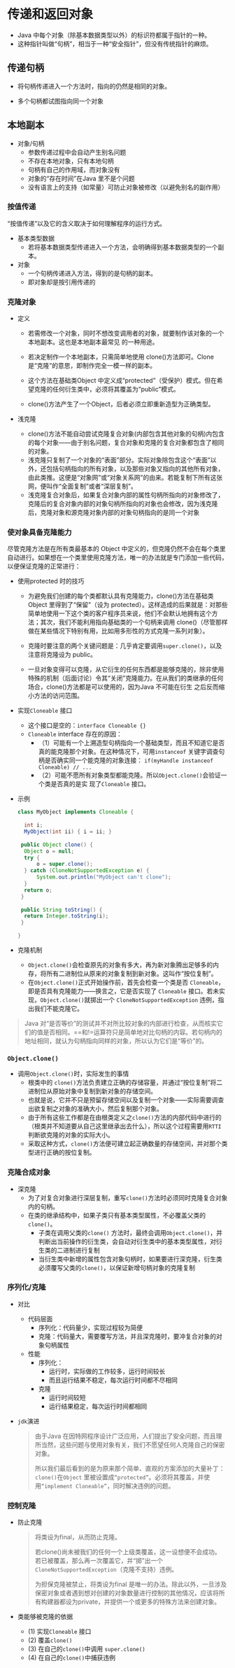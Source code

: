 # 传递和返回对象

* Java 中每个对象（除基本数据类型以外）的标识符都属于指针的一种。
* 这种指针叫做“句柄”，相当于一种“安全指针”，但没有传统指针的麻烦。

## 传递句柄

* 将句柄传递进入一个方法时，指向的仍然是相同的对象。

* 多个句柄都试图指向同一个对象

## 本地副本

* 对象/句柄
  * 参数传递过程中会自动产生别名问题
  * 不存在本地对象，只有本地句柄
  * 句柄有自己的作用域，而对象没有
  * 对象的“存在时间”在Java 里不是个问题
  * 没有语言上的支持（如常量）可防止对象被修改（以避免别名的副作用）

### 按值传递

“按值传递”以及它的含义取决于如何理解程序的运行方式。

* 基本类型数据
  * 若将基本数据类型传递进入一个方法，会明确得到基本数据类型的一个副本。
* 对象
  * 一个句柄传递进入方法，得到的是句柄的副本。
  * 即对象却是按引用传递的

### 克隆对象

* 定义

  * 若需修改一个对象，同时不想改变调用者的对象，就要制作该对象的一个本地副本。这也是本地副本最常见
    的一种用途。
  * 若决定制作一个本地副本，只需简单地使用 clone()方法即可。Clone 是“克隆”的意思，即制作完全一模一样的副本。
  * 这个方法在基础类Object 中定义成“protected”（受保护）模式。但在希望克隆的任何衍生类中，必须将其覆盖为“public”模式。

  * clone()方法产生了一个Object，后者必须立即重新造型为正确类型。

* 浅克隆
  * clone()方法不能自动尝试克隆复合对象(内部包含其他对象的句柄)内包含的每个对象——由于别名问题，复合对象和克隆的复合对象都包含了相同的对象。
  * 浅克隆只复制了一个对象的“表面”部分。实际对象除包含这个“表面”以外，还包括句柄指向的所有对象，以及那些对象又指向的其他所有对象，由此类推。这便是“对象网”或“对象关系网”的由来。若能复制下所有这张网，便叫作“全面复制”或者“深层复制”。
  * 浅克隆复合对象后，如果复合对象内部的属性句柄所指向的对象修改了，克隆后的复合对象内部的对象句柄所指向的对象也会修改，因为浅克隆后，克隆对象和源克隆对象内部的对象句柄指向的是同一个对象

### 使对象具备克隆能力

尽管克隆方法是在所有类最基本的 Object 中定义的，但克隆仍然不会在每个类里自动进行。如果想在一个类里使用克隆方法，唯一的办法就是专门添加一些代码，以便保证克隆的正常进行：

* 使用protected 时的技巧

  * 为避免我们创建的每个类都默认具有克隆能力，clone()方法在基础类Object 里得到了“保留”（设为
    protected）。这样造成的后果就是：对那些简单地使用一下这个类的客户程序员来说，他们不会默认地拥有这个方法；其次，我们不能利用指向基础类的一个句柄来调用 clone()（尽管那样做在某些情况下特别有用，比如用多形性的方式克隆一系列对象）。

  * 克隆时要注意的两个关键问题是：几乎肯定要调用`super.clone()`，以及注意将克隆设为 public。
  * 一旦对象变得可以克隆，从它衍生的任何东西都是能够克隆的，除非使用特殊的机制（后面讨论）令其“关闭”克隆能力。在从我们的类继承的任何场合，clone()方法都是可以使用的，因为Java 不可能在衍生
    之后反而缩小方法的访问范围。

* 实现`Cloneable` 接口

  * 这个接口是空的：`interface Cloneable {}` 
  * `Cloneable` interface 存在的原因：
    * （1）可能有一个上溯造型句柄指向一个基础类型，而且不知道它是否真的能克隆那个对象。在这种情况下，可用`instanceof` 关键字调查句柄是否确实同一个能克隆的对象连接：
      `if(myHandle instanceof Cloneable) // ...` 
    * （2）可能不愿所有对象类型都能克隆。所以`Object.clone()`会验证一个类是否真的是实
      现了`Cloneable` 接口。

* 示例

  ```java
  class MyObject implements Cloneable {
      
   	int i;
  	MyObject(int ii) { i = ii; }
      
   public Object clone() {
   	Object o = null;
   	try {
   		o = super.clone();
   	} catch (CloneNotSupportedException e) {
   		System.out.println("MyObject can't clone");
   	}
   	return o;
   }
      
   public String toString() {
   	return Integer.toString(i);
   }
      
  }
  
  ```

  

* 克隆机制
  * `Object.clone()`会检查原先的对象有多大，再为新对象腾出足够多的内存，将所有二进制位从原来的对象复制到新对象。这叫作“按位复制”。
  * 在`Object.clone()`正式开始操作前，首先会检查一个类是否 `Cloneable`，即是否具有克隆能力——换言之，它是否实现了 `Cloneable` 接口。若未实现，`Object.clone()`就掷出一个 `CloneNotSupportedException` 违例，指出我们不能克隆它。

> Java 对“是否等价”的测试并不对所比较对象的内部进行检查，从而核实它们的值是否相同。==和!=运算符只是简单地对比句柄的内容。若句柄内的地址相同，就认为句柄指向同样的对象，所以认为它们是“等价”的。



### `Object.clone()`

* 调用`Object.clone()`时，实际发生的事情
  * 根类中的 `clone()`方法负责建立正确的存储容量，并通过“按位复制”将二进制位从原始对象中复制到新对象的存储空间。
  * 也就是说，它并不只是预留存储空间以及复制一个对象——实际需要调查出欲复制之对象的准确大小，然后复制那个对象。
  * 由于所有这些工作都是在由根类定义之`clone()`方法的内部代码中进行的（根类并不知道要从自己这里继承出去什么），所以这个过程需要用`RTTI` 判断欲克隆的对象的实际大小。
  * 采取这种方式，`clone()`方法便可建立起正确数量的存储空间，并对那个类型进行正确的按位复制。

### 克隆合成对象

* 深克隆
  * 为了对复合对象进行深层复制，重写`clone()`方法时必须同时克隆复合对象内的句柄。
  * 在类的继承结构中，如果子类只有基本类型属性，不必覆盖父类的`clone()`。
    * 子类在调用父类的`clone()` 方法时，最终会调用`Object.clone()`，并判断出当前操作的衍生类，会自动对衍生类中的基本类型属性，对衍生类的二进制进行复制
    * 当衍生类中新增的属性包含对象句柄时，如果要进行深克隆，衍生类必须覆写父类的`clone()`，以保证新增句柄对象的克隆复制

### 序列化/克隆

* 对比
  * 代码层面
    * 序列化：代码量少，实现过程较为简便
    * 克隆：代码量大，需要覆写方法，并且深克隆时，要冲复合对象的对象句柄属性
  * 性能
    * 序列化：
      * 运行时，实际做的工作较多，运行时间较长
      * 而且运行结果不稳定，每次运行时间都不尽相同
    * 克隆
      * 运行时间较短
      * 运行结果稳定，每次运行时间都相同

* `jdk`演进

  > 由于Java 在因特网程序设计广泛应用，人们提出了安全问题，而且理所当然，这些问题与使用对象有关，我们不愿望任何人克隆自己的保密对象。
  >
  > 所以我们最后看到的是为原来那个简单、直观的方案添加的大量补丁：`clone()`在`Object` 里被设置成`“protected”`。必须将其覆盖，并使用`“implement Cloneable”`，同时解决违例的问题。



### 控制克隆

* 防止克隆

  > 将类设为final，从而防止克隆。
  >
  > 若clone()尚未被我们的任何一个上级类覆盖，这一设想便不会成功。
  > 若已被覆盖，那么再一次覆盖它，并“掷”出一个 `CloneNotSupportedException`（克隆不支持）违例。
  >
  > 为担保克隆被禁止，将类设为final 是唯一的办法。除此以外，一旦涉及保密对象或者遇到想对创建的对象数量进行控制的其他情况，应该将所有构建器都设为private，并提供一个或更多的特殊方法来创建对象。

* 类能够被克隆的依据
  * (1) 实现`Cloneable` 接口
  * (2) 覆盖`clone()`
  * (3) 在自己的`clone()`中调用 `super.clone()`
  * (4) 在自己的`clone()`中捕获违例

















